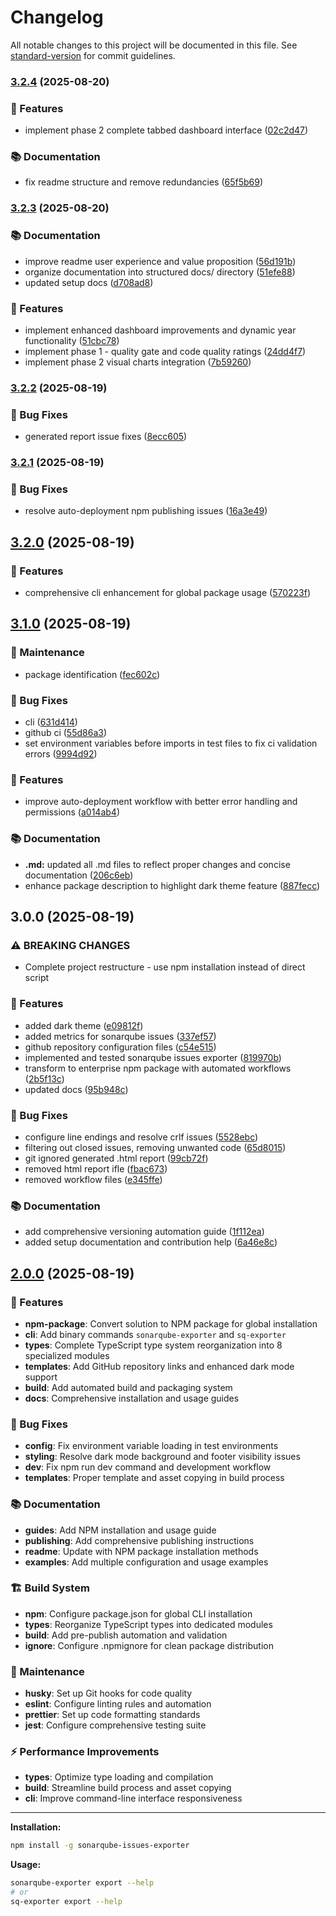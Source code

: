 # Changelog

All notable changes to this project will be documented in this file. See [standard-version](https://github.com/conventional-changelog/standard-version) for commit guidelines.

### [3.2.4](https://github.com/The-Lone-Druid/sonarqube-issues-exporter/compare/v3.2.3...v3.2.4) (2025-08-20)


### 🚀 Features

* implement phase 2 complete tabbed dashboard interface ([02c2d47](https://github.com/The-Lone-Druid/sonarqube-issues-exporter/commit/02c2d47792643f99279e78ac1e56f63a8ab0620d))


### 📚 Documentation

* fix readme structure and remove redundancies ([65f5b69](https://github.com/The-Lone-Druid/sonarqube-issues-exporter/commit/65f5b690dba3d87618df2ac81dd3d14dc2c30244))

### [3.2.3](https://github.com/The-Lone-Druid/sonarqube-issues-exporter/compare/v3.2.2...v3.2.3) (2025-08-20)


### 📚 Documentation

* improve readme user experience and value proposition ([56d191b](https://github.com/The-Lone-Druid/sonarqube-issues-exporter/commit/56d191b8804e25317d2239b2217119a01843f829))
* organize documentation into structured docs/ directory ([51efe88](https://github.com/The-Lone-Druid/sonarqube-issues-exporter/commit/51efe885369d27c76caf33e6af00a97d3c44085c))
* updated setup docs ([d708ad8](https://github.com/The-Lone-Druid/sonarqube-issues-exporter/commit/d708ad87a9f2a81c7153b509b1d6e0e8bc102d15))


### 🚀 Features

* implement enhanced dashboard improvements and dynamic year functionality ([51cbc78](https://github.com/The-Lone-Druid/sonarqube-issues-exporter/commit/51cbc78f28d7a104920e1687c33886f4908bb836))
* implement phase 1 - quality gate and code quality ratings ([24dd4f7](https://github.com/The-Lone-Druid/sonarqube-issues-exporter/commit/24dd4f7d25597219de8b497c739a5874c4a35bca))
* implement phase 2 visual charts integration ([7b59260](https://github.com/The-Lone-Druid/sonarqube-issues-exporter/commit/7b592608533b6f2e932fae77a5086b2a8e04481c))

### [3.2.2](https://github.com/The-Lone-Druid/sonarqube-issues-exporter/compare/v3.2.1...v3.2.2) (2025-08-19)


### 🐛 Bug Fixes

* generated report issue fixes ([8ecc605](https://github.com/The-Lone-Druid/sonarqube-issues-exporter/commit/8ecc60576e09aff69b25de37885508992872d66b))

### [3.2.1](https://github.com/The-Lone-Druid/sonarqube-issues-exporter/compare/v3.2.0...v3.2.1) (2025-08-19)


### 🐛 Bug Fixes

* resolve auto-deployment npm publishing issues ([16a3e49](https://github.com/The-Lone-Druid/sonarqube-issues-exporter/commit/16a3e495ae4ac21f9e7cfcf6469caab08e8b5af6))

## [3.2.0](https://github.com/The-Lone-Druid/sonarqube-issues-exporter/compare/v3.1.0...v3.2.0) (2025-08-19)


### 🚀 Features

* comprehensive cli enhancement for global package usage ([570223f](https://github.com/The-Lone-Druid/sonarqube-issues-exporter/commit/570223fa8c6174b8a4ba27d42d03f032368e1893))

## [3.1.0](https://github.com/The-Lone-Druid/sonarqube-issues-exporter/compare/v3.0.0...v3.1.0) (2025-08-19)


### 🔧 Maintenance

* package identification ([fec602c](https://github.com/The-Lone-Druid/sonarqube-issues-exporter/commit/fec602c4bc91e057447884f76addd6ea85f878eb))


### 🐛 Bug Fixes

* cli ([631d414](https://github.com/The-Lone-Druid/sonarqube-issues-exporter/commit/631d4149f76e3c67ee73f717e6dcc4fad04acc69))
* github ci ([55d86a3](https://github.com/The-Lone-Druid/sonarqube-issues-exporter/commit/55d86a3f2008722bc487b862614b696bb657eb8a))
* set environment variables before imports in test files to fix ci validation errors ([9994d92](https://github.com/The-Lone-Druid/sonarqube-issues-exporter/commit/9994d92e477d651bf2c624a498948c7b5ee8b556))


### 🚀 Features

* improve auto-deployment workflow with better error handling and permissions ([a014ab4](https://github.com/The-Lone-Druid/sonarqube-issues-exporter/commit/a014ab46a0ad7aa4a08cb0b3ac496f7e4f11053f))


### 📚 Documentation

* **.md:** updated all .md files to reflect proper changes and concise documentation ([206c6eb](https://github.com/The-Lone-Druid/sonarqube-issues-exporter/commit/206c6eb1157887d86dc1b6e4336827660cbb38f6))
* enhance package description to highlight dark theme feature ([887fecc](https://github.com/The-Lone-Druid/sonarqube-issues-exporter/commit/887fecc10e2f12e5edb57700d091072a6b293a3b))

## 3.0.0 (2025-08-19)

### ⚠ BREAKING CHANGES

- Complete project restructure - use npm installation instead of direct script

### 🚀 Features

- added dark theme ([e09812f](https://github.com/The-Lone-Druid/sonarqube-issues-exporter/commit/e09812f8cf729fe84b640dae5291932ce52beed1))
- added metrics for sonarqube issues ([337ef57](https://github.com/The-Lone-Druid/sonarqube-issues-exporter/commit/337ef57f10697d466f112a6e810a90925a3353ff))
- github repository configuration files ([c54e515](https://github.com/The-Lone-Druid/sonarqube-issues-exporter/commit/c54e5156519b64a9914dd40b60a604de7a96b1cc))
- implemented and tested sonarqube issues exporter ([819970b](https://github.com/The-Lone-Druid/sonarqube-issues-exporter/commit/819970bb19f24451d29a330a6b827aceb4ccd045))
- transform to enterprise npm package with automated workflows ([2b5f13c](https://github.com/The-Lone-Druid/sonarqube-issues-exporter/commit/2b5f13ce1313171466c4e7fbe6f46d94106696f7))
- updated docs ([95b948c](https://github.com/The-Lone-Druid/sonarqube-issues-exporter/commit/95b948cf125e33f1e58cb5989b5d6e19ef55c416))

### 🐛 Bug Fixes

- configure line endings and resolve crlf issues ([5528ebc](https://github.com/The-Lone-Druid/sonarqube-issues-exporter/commit/5528ebca7a1e69c18ba6d144861d5f884fe2c8b1))
- filtering out closed issues, removing unwanted code ([65d8015](https://github.com/The-Lone-Druid/sonarqube-issues-exporter/commit/65d80154a324c9446902afe6b078609a25e25c71))
- git ignored generated .html report ([99cb72f](https://github.com/The-Lone-Druid/sonarqube-issues-exporter/commit/99cb72f2450191b8316b9371f29687b5b41e128d))
- removed html report ifle ([fbac673](https://github.com/The-Lone-Druid/sonarqube-issues-exporter/commit/fbac6730a1c43a02c566685c8f2aed0b6d2082d2))
- removed workflow files ([e345ffe](https://github.com/The-Lone-Druid/sonarqube-issues-exporter/commit/e345ffe457d328ed821834cc5c54ca3dfe87603b))

### 📚 Documentation

- add comprehensive versioning automation guide ([1f112ea](https://github.com/The-Lone-Druid/sonarqube-issues-exporter/commit/1f112ea86795a468b10a626edbe6f258cd28ddfe))
- added setup documentation and contribution help ([6a46e8c](https://github.com/The-Lone-Druid/sonarqube-issues-exporter/commit/6a46e8cb53e0593303ce2ed48b1e30eef1c40a03))

## [2.0.0](https://github.com/The-Lone-Druid/sonarqube-issues-exporter/releases/tag/v2.0.0) (2025-08-19)

### 🚀 Features

- **npm-package**: Convert solution to NPM package for global installation
- **cli**: Add binary commands `sonarqube-exporter` and `sq-exporter`
- **types**: Complete TypeScript type system reorganization into 8 specialized modules
- **templates**: Add GitHub repository links and enhanced dark mode support
- **build**: Add automated build and packaging system
- **docs**: Comprehensive installation and usage guides

### 🐛 Bug Fixes

- **config**: Fix environment variable loading in test environments
- **styling**: Resolve dark mode background and footer visibility issues
- **dev**: Fix npm run dev command and development workflow
- **templates**: Proper template and asset copying in build process

### 📚 Documentation

- **guides**: Add NPM installation and usage guide
- **publishing**: Add comprehensive publishing instructions
- **readme**: Update with NPM package installation methods
- **examples**: Add multiple configuration and usage examples

### 🏗️ Build System

- **npm**: Configure package.json for global CLI installation
- **types**: Reorganize TypeScript types into dedicated modules
- **build**: Add pre-publish automation and validation
- **ignore**: Configure .npmignore for clean package distribution

### 🔧 Maintenance

- **husky**: Set up Git hooks for code quality
- **eslint**: Configure linting rules and automation
- **prettier**: Set up code formatting standards
- **jest**: Configure comprehensive testing suite

### ⚡ Performance Improvements

- **types**: Optimize type loading and compilation
- **build**: Streamline build process and asset copying
- **cli**: Improve command-line interface responsiveness

---

**Installation:**

```bash
npm install -g sonarqube-issues-exporter
```

**Usage:**

```bash
sonarqube-exporter export --help
# or
sq-exporter export --help
```
